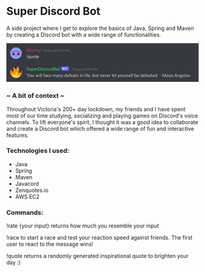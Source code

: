 # Super Discord Bot

A side project where I get to explore the basics of Java, Spring and Maven by creating a Discord bot with a wide range of
functionalities.

![SuperDiscordBotSnippet](SuperDiscordBotSnippet.png)

### ~ A bit of context ~
Throughout Victoria's 200+ day lockdown, my friends and I have spent most of our time studying, socializing and playing
games on Discord's voice channels. To lift everyone's spirit, I thought it was a good idea to collaborate and create a
Discord bot which offered a wide range of fun and interactive features. 

### Technologies I used:
- Java
- Spring
- Maven
- Javacord
- Zenquotes.io
- AWS EC2

### Commands:

!rate {your input} returns how much you resemble your input

!race to start a race and test your reaction speed against friends. The first user to react to the message wins!

!quote returns a randomly generated inspirational quote to brighten your day :)
